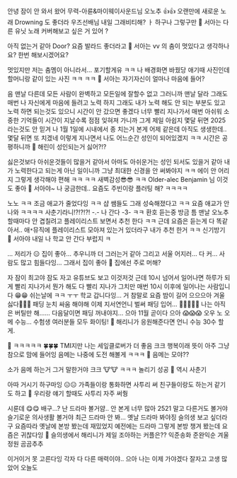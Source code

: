 안녕
잠이 안 와서 왔어
무력-아륜&마이웨이사운드님
오노추
👍👍
오랜만에 새로운 노래
Drowning 도 좋더라
우즈선배님
내일 그래비티해?
ㅏ
하구나
그렇구만
🌊 서아는 다른 유닛 노래 커버해보고 싶은 거 있어 ?

아직 없는거 같아
Door?
요즘 발라드 좋더라고
🌊 서아는 vv 의 춤이 멋있다고 생각하나요? 한번 해보시겠어요?

멋있지만 저는 춤멤이 아니라서…
포기할게유 ㅋㅋ
나 배경화면 바꿨당
애기때 사진인데
할머니랑 같이 있는 사진 ㅋㅋ
ㅋㅋ
🌊 서아는 자기자신이 얼마나 마음에 들어?

음 맨날 다른데 모든 사람이 완벽하고 모든일에 잘할수 없고 그러니까 맨날 달라
그래도
매번 나 자신에게 
마음에 들려고 노력 하지
그래도 내가 노력 해도 안 되는 부분도 있고 노력 하면 되는것도 있으니
시간이 안 갔으면 좋겠다
너무 빨리 지나가서 매번 아쉬워
소중한 기억들이 시간이 지날수록 
점점 잊혀져 가니까 
그게 제일 아쉽지
몇달 뒤면 2025라는것도 안 믿겨
나 1월 1일에 시내에서 종 치는거 본게 어제 같은데 아직도 생생한데..
몇달 뒤면 또 치겠네
이렇게 지나면서 나도 어느순간 
성인이 되어있겠지
ㅋㅋ
시간은 공평하니까
🌊 해린이 성인되는거 싫어?!?

싫은것보다
아쉬운것들이 많을거 같아서
아마도 아쉬운거는 성인 되서도 있을거 같아 내가 노력한다고 되는게 아닌 일이니까 그냥 최대한 신경을 안 써봐야지
ㅋㅋ
에이 안 어리지
그렇게 생각해야 편해 ㅋㅋ
ㅋㅋ
새벽감성😎😎 ㅋㅋ
Older-alec Benjamin 님
이것도
좋아
🌊 서아야~ 나 궁금한데.. 요즘도 주빈이랑 플러팅 해? ㅋㅋㅋㅋ

노노 ㅋㅋ
조금 애교가 줄었다잉 ㅋㅋ
샵 쌤들도 그래
성숙해졌다고 ㅋㅋ
요즘 애교가 안 나와
ㅋㅋㅋㅋ
사춘기라니!?!?!?!
-.-
나 간다
-3-
ㅋㅋ
환호 듣는중
방금 틈
맨날 오노추 할때마다
안 겹칠려고
플레이리스트 보면서 추천 한다
ㅋㅋ
근데 요즘은 듣는게 다 똑같아서..
애`*`뮤직에 플레이리스트 모아져 있는거 있더라구
내가 추천 한거 ㅋㅋ
신기방기
🌊 서아야 내일 나 학교 안 간다 부럽지 ㅋ

…
저리가
😑
집이 좋아…
추우니까 더 그러는거 같아
그리고 서울 어지러…
다 커…
사람도 많고
힘들다잉…
그래서 집이 좋아
🌊 집에선 주로 머해?

자
잠이 최고야
잠도 자고 
유튜브도 보고
이것저것
근데
10시 넘어서 일어나면
하루가 되게 빨리 지나가서
뭔가 해도
다 빨리 지나가
그치만
매번 10시 이후에 일어나는 사람입니다
😁😁
쉬는날에 ㅋㅋ ㅜㅜ
학교 갑니다잉…
거 참말로
요즘
밤이 길어
으으으아
겨울 싫다🥲🥲🥲
패딩 눈치 싸움 해야해 이제
지서연언니 벌써 패딩 입어…
🫢🫢🫢🫢🫢
나는 아직은 버틸만 해……
다음달이면
패딩 꺼내야지…
으아
11월
곧이다
으아
😱😱😱
오우 노
오메
수능…
수험생 여러분들 모두 화이팅!
🌊 해리니가 응원해준다면 언니 수능 30수 할게.

🫢
ㅋㅋㅋㅋㅋ
🍀🍀🍀
TMI지만
나는
세잎클로버가 더 좋음
크크
행복이래 뜻이
아주 그냥 참으로 맘에 들어잉
음메는
나중에 도전 해볼게 ㅋㅋㅋ
🌊 음메는 모야??

소가 음메 하는거
그거 말한거야
크크
🐮🐮
ㅋㅋㅋ
놀리기 성공
🌊 역시 사춘기

아따
거시기 하구마잉
😑😑
가족들이랑 통화하면
사투리 써
친구들이랑도 하는거 같기도 하고
🌊 우리랑 얘기 할때도 사투리 자주 써줭

시룬데
😋😋
배구…?
난
드라마 볼거얌..
안 본게 너무 많아
2521 말고
다른거도 볼거야
슬기로운 의사생활
볼거야
최근 드라마
안 봐…
옛날 드라마 봐야징
슬의생 보고 싶더라구 요즘따라
옛날에 본방 봤는데
재밌었지
예전에는 드라마 그렇게 본방 챙겨 봤는데
요즘은 귀찮다잉
🌊 슬의생에서 해리니가 제일 조아하는 커플은??
익준송화
준완익순
겨울정원
곰곰추추

이거이거 못 고른다잉
각자 다 다른 매력이야..
으아 나는 이제 가야겠다
잘자고
고생 많았어 오늘도
